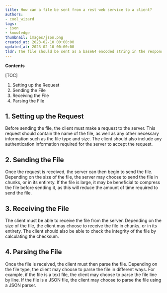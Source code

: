 ```yaml
---
title: How can a file be sent from a rest web service to a client?
authors:
- cool_wizard
tags:
- json
- knowledge
thumbnail: images/json.png
created_at: 2023-02-10 00:00:00
updated_at: 2023-02-10 00:00:00
tldr: The file should be sent as a base64 encoded string in the response body of the web service.
---
```


**Contents**

[TOC]

1. Setting up the Request
2. Sending the File
3. Receiving the File
4. Parsing the File

## 1. Setting up the Request
Before sending the file, the client must make a request to the server. This request should contain the name of the file, as well as any other necessary information such as the file type and size. The client should also include any authentication information required for the server to accept the request.

## 2. Sending the File
Once the request is received, the server can then begin to send the file. Depending on the size of the file, the server may choose to send the file in chunks, or in its entirety. If the file is large, it may be beneficial to compress the file before sending it, as this will reduce the amount of time required to send the file.

## 3. Receiving the File
The client must be able to receive the file from the server. Depending on the size of the file, the client may choose to receive the file in chunks, or in its entirety. The client should also be able to check the integrity of the file by calculating the checksum.

## 4. Parsing the File
Once the file is received, the client must then parse the file. Depending on the file type, the client may choose to parse the file in different ways. For example, if the file is a text file, the client may choose to parse the file line by line. If the file is a JSON file, the client may choose to parse the file using a JSON parser.
